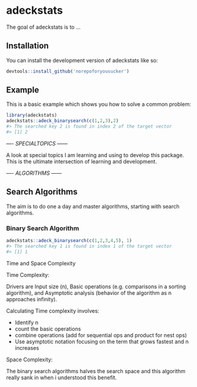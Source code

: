 
<!-- README.md is generated from README.Rmd. Please edit that file -->

# adeckstats

<!-- badges: start -->
<!-- badges: end -->

The goal of adeckstats is to …

## Installation

You can install the development version of adeckstats like so:

``` r
devtools::install_github('norepoforyousucker')
```

## Example

This is a basic example which shows you how to solve a common problem:

``` r
library(adeckstats)
adeckstats::adeck_binarysearch(c(1,2,3),2)
#> The searched key 2 is found in index 2 of the target vector
#> [1] 2
```

—- $SPECIAL TOPICS$ ——

A look at special topics I am learning and using to develop this
package. This is the ultimate intersection of learning and development.

—- $ALGORITHMS$ ——

## Search Algorithms

The aim is to do one a day and master algorithms, starting with search
algorithms.

### Binary Search Algorithm

``` r
adeckstats::adeck_binarysearch(c(1,2,3,4,5), 1)
#> The searched key 1 is found in index 1 of the target vector
#> [1] 1
```

Time and Space Complexity

Time Complexity:

Drivers are Input size (n), Basic operations (e.g. comparisons in a
sorting algorithm), and Asymptotic analysis (behavior of the algorithm
as n approaches infinity).

Calculating Time complexity involves:

- Identify n
- count the basic operations
- combine operations (add for sequential ops and product for nest ops)
- Use asymptotic notation focusing on the term that grows fastest and n
  increases

Space Complexity:

The binary search algorithms halves the search space and this algorithm
really sank in when i understood this benefit.

